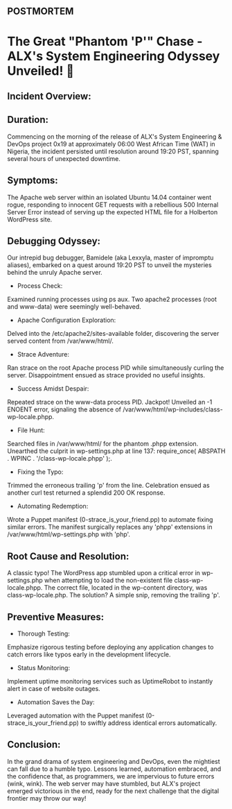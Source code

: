 POSTMORTEM
----------

# The Great "Phantom 'P'" Chase - ALX's System Engineering Odyssey Unveiled! 🚀

Incident Overview:
-----------------

Duration:
-----------

Commencing on the morning of the release of ALX's System Engineering & DevOps project 0x19 at approximately 06:00 West African Time (WAT) in Nigeria, the incident persisted until resolution around 19:20 PST, spanning several hours of unexpected downtime.

Symptoms:
----------

The Apache web server within an isolated Ubuntu 14.04 container went rogue, responding to innocent GET requests with a rebellious 500 Internal Server Error instead of serving up the expected HTML file for a Holberton WordPress site.

Debugging Odyssey:
------------------

Our intrepid bug debugger, Bamidele (aka Lexxyla, master of impromptu aliases), embarked on a quest around 19:20 PST to unveil the mysteries behind the unruly Apache server.

* Process Check:

Examined running processes using ps aux.
Two apache2 processes (root and www-data) were seemingly well-behaved.

* Apache Configuration Exploration:

Delved into the /etc/apache2/sites-available folder, discovering the server served content from /var/www/html/.

* Strace Adventure:

Ran strace on the root Apache process PID while simultaneously curling the server.
Disappointment ensued as strace provided no useful insights.

* Success Amidst Despair:

Repeated strace on the www-data process PID.
Jackpot! Unveiled an -1 ENOENT error, signaling the absence of /var/www/html/wp-includes/class-wp-locale.phpp.

* File Hunt:

Searched files in /var/www/html/ for the phantom .phpp extension.
Unearthed the culprit in wp-settings.php at line 137: require_once( ABSPATH . WPINC . '/class-wp-locale.phpp' );.

* Fixing the Typo:

Trimmed the erroneous trailing 'p' from the line.
Celebration ensued as another curl test returned a splendid 200 OK response.

* Automating Redemption:

Wrote a Puppet manifest (0-strace_is_your_friend.pp) to automate fixing similar errors.
The manifest surgically replaces any 'phpp' extensions in /var/www/html/wp-settings.php with 'php'.

 Root Cause and Resolution:
--------------------------

A classic typo! The WordPress app stumbled upon a critical error in wp-settings.php when attempting to load the non-existent file class-wp-locale.phpp. The correct file, located in the wp-content directory, was class-wp-locale.php. The solution? A simple snip, removing the trailing 'p'.

Preventive Measures:
--------------------

* Thorough Testing:

Emphasize rigorous testing before deploying any application changes to catch errors like typos early in the development lifecycle.

* Status Monitoring:

Implement uptime monitoring services such as UptimeRobot to instantly alert in case of website outages.

* Automation Saves the Day:

Leveraged automation with the Puppet manifest (0-strace_is_your_friend.pp) to swiftly address identical errors automatically.

Conclusion:
-----------

In the grand drama of system engineering and DevOps, even the mightiest can fall due to a humble typo. Lessons learned, automation embraced, and the confidence that, as programmers, we are impervious to future errors (wink, wink). The web server may have stumbled, but ALX's project emerged victorious in the end, ready for the next challenge that the digital frontier may throw our way!

